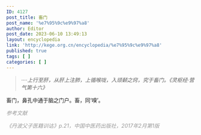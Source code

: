 ```yaml
---
ID: 4127
post_title: 畜门
post_name: '%e7%95%9c%e9%97%a8'
author: Editor
post_date: 2023-06-10 13:49:13
layout: encyclopedia
link: 'http://kege.org.cn/encyclopedia/%e7%95%9c%e9%97%a8'
published: true
tags: [ ]
categories: [ ]
---
```

<blockquote><em>····上行至肝，从肝上注肺，上循喉咙，入颃颡之窍，究于畜门。《灵枢经·营气第十六》</em></blockquote>
畜门，鼻孔中通于脑之门户。畜，同‘嗅’。

<span style="color: #999999;"><em>参考文献</em></span>

<span style="color: #999999;"><em>《丹波父子医籍训诂》p.21，中国中医药出版社，2017年2月第1版</em></span>

&nbsp;